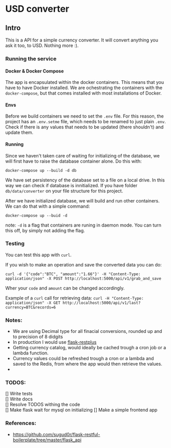 # USD converter

## Intro
This is a API for a simple currency converter. It will convert anything you ask it too, to USD. Nothing more :).

### Running the service

#### Docker & Docker Compose
The app is encapsulated within the docker containers. This means that you have to have Docker installed.
We are ochestrating the containers with the `docker-compose`, but that comes installed with most installations of Docker.

#### Envs
Before we build containers we need to set the `.env` file. For this reason, the project has an `.env.setme` file, which needs to be renamed to just plain `.env`. Check if there is any values that needs to be updated (there shouldn't) and update them.

#### Running 
Since we haven't taken care of waiting for initializing of the database, we will first have to raise the database container alone. Do this with:

```docker-compose up --build -d db```

We have set persistency of the database set to a file on a local drive. In this way we can check if database is innitialized. If you have folder `db/data/converter` on your file structure for this project.
 
After we have initialized database, we will build and run other containers. We can do that with a simple command:

```docker-compose up --buid -d```

note: `-d` is a flag that containers are runing in daemon mode. You can turn this off, by simply not adding the flag.

### Testing

You can test this app with `curl`. 

If you wish to make an operation and save the converted data you can do:

```curl -d '{"code":"BTC", "amount":"1.66"}' -H "Content-Type: application/json" -X POST http://localhost:5000/api/v1/grab_and_save```

Wher your `code` and `amount` can be changed accordingly.

Example of a `curl` call for retrieving data:
```curl -H "Content-Type: application/json" -X GET http://localhost:5000/api/v1/last?currency=BTC&records=6```

### Notes:   

* We are using Decimal type for all finacial conversions, rounded up and to precision of 8 didgits
* In production I would use [flask-restplus](https://flask-restplus.readthedocs.io/en/stable/)
* Getting currency catalog, would ideally be cached trough a cron job or a lambda function.
* Currency values could be refreshed trough a cron or a lambda and saved to the Redis, from where the app would then retrieve the values.
* 


### TODOS:
[] Write tests   
[] Write docs   
[] Resolve TODOS withing the code   
[] Make flask wait for mysql on initializing
[] Make a simple frontend app

### References:

* https://github.com/sugud0r/flask-restful-boilerplate/tree/master/flask_api
